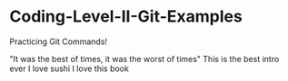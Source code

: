 # Coding-Level-II-Git-Examples
Practicing Git Commands!


"It was the best of times, it was the worst of times"
This is the best intro ever
I love sushi
I love this book
